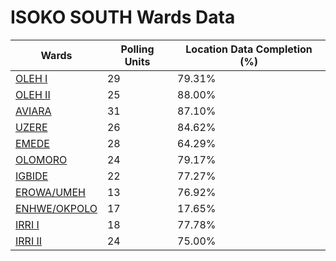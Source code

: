 
# ISOKO SOUTH Wards Data

| Wards | Polling Units | Location Data Completion (%) |
| ---- | ----- | ------- |
| [OLEH  I](./wards/2267-oleh-i) | 29 | 79.31% |
| [OLEH  II](./wards/2268-oleh-ii) | 25 | 88.00% |
| [AVIARA](./wards/2269-aviara) | 31 | 87.10% |
| [UZERE](./wards/2270-uzere) | 26 | 84.62% |
| [EMEDE](./wards/2271-emede) | 28 | 64.29% |
| [OLOMORO](./wards/2272-olomoro) | 24 | 79.17% |
| [IGBIDE](./wards/2273-igbide) | 22 | 77.27% |
| [EROWA/UMEH](./wards/2274-erowa/umeh) | 13 | 76.92% |
| [ENHWE/OKPOLO](./wards/2275-enhwe/okpolo) | 17 | 17.65% |
| [IRRI I](./wards/2276-irri-i) | 18 | 77.78% |
| [IRRI  II](./wards/2277-irri-ii) | 24 | 75.00% |




